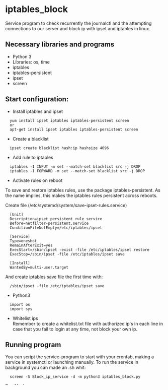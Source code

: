 # iptables_block

Service program to check recurrently the journalctl and the attempting connections to our server and block ip with ipset and iptables in linux.

## Necessary libraries and programs
- Python 3
- Libraries: os, time
- iptables
- iptables-persistent
- ipset
- screen

## Start configuration:

* Install iptables and ipset
```
  yum install ipset iptables iptables-persistent screen
  or
  apt-get install ipset iptables iptables-persistent screen
```
* Create a blacklist
```
  ipset create blacklist hash:ip hashsize 4096
```
* Add rule to iptables
```
  iptables -I INPUT -m set --match-set blacklist src -j DROP
  iptables -I FORWARD -m set --match-set blacklist src -j DROP
```
* Activate rules on reboot

To save and restore iptables rules, use the package iptables-persistent. As the name implies, this makes the iptables rules persistent across reboots.

Create file (/etc/systemd/system/save-ipset-rules.service)
```
  [Unit]
  Description=ipset persistent rule service
  Before=netfilter-persistent.service
  ConditionFileNotEmpty=/etc/iptables/ipset

  [Service]
  Type=oneshot
  RemainAfterExit=yes
  ExecStart=/sbin/ipset -exist -file /etc/iptables/ipset restore
  ExecStop=/sbin/ipset -file /etc/iptables/ipset save

  [Install]
  WantedBy=multi-user.target
```
And create iptables save file the first time with:
```
  /sbin/ipset -file /etc/iptables/ipset save
```

* Python3
```
  import os
  import sys
```

* Whitelist ips<br>
Remember to create a whitelist.txt file with authorized ip's in each line in case that you fail to login at any time, not block your own ip.

## Running program

You can script the service-program to start with your crontab, making a service in systemctl or launching manually.
To run the service in background you can made an .sh whit:
```
  screen -S Block_ip_service -d -m python3 iptables_block.py
```
<a href="https://www.buymeacoffee.com/BTRpGQmXq" target="_blank"><img src="https://i1.wp.com/www.buymeacoffee.com/assets/img/custom_images/orange_img.png?w=2560&ssl=1" alt="Buy Me A Coffee" style="height: 5px !important;width: 74px !important;" ></a>
